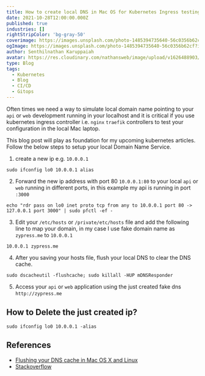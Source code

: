 ```yaml
---
title: How to create local DNS in Mac OS for Kubernetes Ingress testing?
date: 2021-10-28T12:00:00.000Z
published: true
industries: []
rightStripColor: 'bg-gray-50'
coverimage: https://images.unsplash.com/photo-1485394735640-56c0356b62cf?ixlib=rb-4.0.3&ixid=M3wxMjA3fDB8MHxwaG90by1wYWdlfHx8fGVufDB8fHx8fA%3D%3D&auto=format&fit=crop&w=3540&q=80
ogImage: https://images.unsplash.com/photo-1485394735640-56c0356b62cf?ixlib=rb-4.0.3&ixid=M3wxMjA3fDB8MHxwaG90by1wYWdlfHx8fGVufDB8fHx8fA%3D%3D&auto=format&fit=crop&w=3540&q=80
author: Senthilnathan Karuppaiah
avatar: https://res.cloudinary.com/nathansweb/image/upload/v1626488903/profile/Senthil-profile-picture-01_al07i5.jpg
type: Blog
tags:
  - Kubernetes
  - Blog
  - CI/CD
  - Gitops
---
```


Often times we need a way to simulate local domain name pointing to your `api` or `web` development running in your localhost and it is critical if you use kubernetes ingress controller i.e. `nginx` `traefik` controllers to test your configuration in the local Mac laptop.

<!--more-->

This blog post will play as foundation for my upcoming kubernetes articles. Follow the below steps to setup your local Domain Name Service.

1. create a new ip e.g. `10.0.0.1`
```
sudo ifconfig lo0 10.0.0.1 alias
```

2. Forward the new ip address with port 80 `10.0.0.1:80` to your local `api` or `web` running in different ports, in this example my api is running in port `:3000`

```
echo "rdr pass on lo0 inet proto tcp from any to 10.0.0.1 port 80 -> 127.0.0.1 port 3000" | sudo pfctl -ef -
```

3. Edit your `/etc/hosts` or `/private/etc/hosts` file and add the following line to map your domain, in my case I use fake domain name as `zypress.me` to `10.0.0.1`

```
10.0.0.1 zypress.me
```

4. After you saving your hosts file, flush your local DNS to clear the DNS cache.

```
sudo dscacheutil -flushcache; sudo killall -HUP mDNSResponder
```

5. Access your `api` or `web` application using the just created fake dns `http://zypress.me`

##  How to Delete the just created ip?

```
sudo ifconfig lo0 10.0.0.1 -alias
```

## References
* [Flushing your DNS cache in Mac OS X and Linux](https://help.dreamhost.com/hc/en-us/articles/214981288-Flushing-your-DNS-cache-in-Mac-OS-X-and-Linux)
* [Stackoverflow](https://serverfault.com/questions/102416/iptables-equivalent-for-mac-os-x/673551#673551)